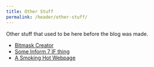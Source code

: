 ```yaml
---
title: Other Stuff
permalink: /header/other-stuff/
---
```


Other stuff that used to be here before the blog was made.

- [Bitmask Creator](http://lioncash.github.io/Other/BitmaskCreator)
- [Some Inform 7 IF thing](http://lioncash.github.io/Other/Inform7/play.html)
- [A Smoking Hot Webpage](http://lioncash.github.io/Other)
